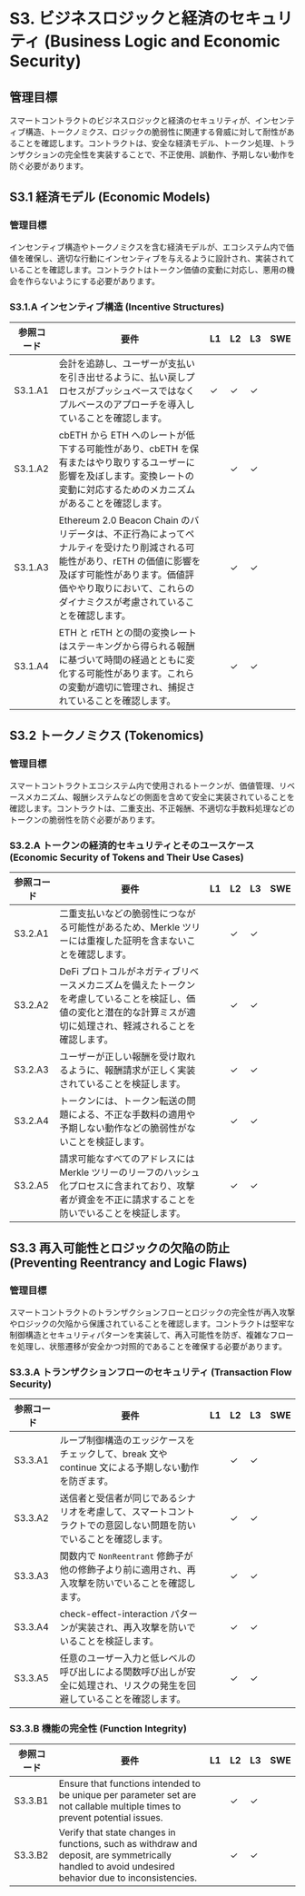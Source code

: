 # S3. ビジネスロジックと経済のセキュリティ (Business Logic and Economic Security)

## 管理目標
スマートコントラクトのビジネスロジックと経済のセキュリティが、インセンティブ構造、トークノミクス、ロジックの脆弱性に関連する脅威に対して耐性があることを確認します。コントラクトは、安全な経済モデル、トークン処理、トランザクションの完全性を実装することで、不正使用、誤動作、予期しない動作を防ぐ必要があります。


## S3.1 経済モデル (Economic Models)

### 管理目標
インセンティブ構造やトークノミクスを含む経済モデルが、エコシステム内で価値を確保し、適切な行動にインセンティブを与えるように設計され、実装されていることを確認します。コントラクトはトークン価値の変動に対応し、悪用の機会を作らないようにする必要があります。

### S3.1.A インセンティブ構造 (Incentive Structures)

| 参照コード   | 要件                                                                        | L1 | L2 | L3 | SWE |
| ------------ | --------------------------------------------------------------------------- | -- | -- | -- | --- |
| S3.1.A1      | 会計を追跡し、ユーザーが支払いを引き出せるように、払い戻しプロセスがプッシュベースではなくプルベースのアプローチを導入していることを確認します。 | ✓  | ✓  | ✓  |     |
| S3.1.A2      | cbETH から ETH へのレートが低下する可能性があり、cbETH を保有またはやり取りするユーザーに影響を及ぼします。変換レートの変動に対応するためのメカニズムがあることを確認します。 |    | ✓  | ✓  |     |
| S3.1.A3      | Ethereum 2.0 Beacon Chain のバリデータは、不正行為によってペナルティを受けたり削減される可能性があり、rETH の価値に影響を及ぼす可能性があります。価値評価ややり取りにおいて、これらのダイナミクスが考慮されていることを確認します。 |    | ✓  | ✓  |     |
| S3.1.A4      | ETH と rETH との間の変換レートはステーキングから得られる報酬に基づいて時間の経過とともに変化する可能性があります。これらの変動が適切に管理され、捕捉されていることを確認します。 |    | ✓  | ✓  |     |


## S3.2 トークノミクス (Tokenomics)

### 管理目標
スマートコントラクトエコシステム内で使用されるトークンが、価値管理、リベースメカニズム、報酬システムなどの側面を含めて安全に実装されていることを確認します。コントラクトは、二重支出、不正報酬、不適切な手数料処理などのトークンの脆弱性を防ぐ必要があります。

### S3.2.A トークンの経済的セキュリティとそのユースケース (Economic Security of Tokens and Their Use Cases)

| 参照コード   | 要件                                                                        | L1 | L2 | L3 | SWE |
| ------------ | --------------------------------------------------------------------------- | -- | -- | -- | --- |
| S3.2.A1      | 二重支払いなどの脆弱性につながる可能性があるため、Merkle ツリーには重複した証明を含まないことを確認します。 |    | ✓  | ✓  |     |
| S3.2.A2      | DeFi プロトコルがネガティブリベースメカニズムを備えたトークンを考慮していることを検証し、価値の変化と潜在的な計算ミスが適切に処理され、軽減されることを確認します。 |    | ✓  | ✓  |     |
| S3.2.A3      | ユーザーが正しい報酬を受け取れるように、報酬請求が正しく実装されていることを検証します。 |    | ✓  | ✓  |     |
| S3.2.A4      | トークンには、トークン転送の問題による、不正な手数料の適用や予期しない動作などの脆弱性がないことを検証します。 |    | ✓  | ✓  |     |
| S3.2.A5      | 請求可能なすべてのアドレスには Merkle ツリーのリーフのハッシュ化プロセスに含まれており、攻撃者が資金を不正に請求することを防いでいることを検証します。 |    | ✓  | ✓  |     |


## S3.3 再入可能性とロジックの欠陥の防止 (Preventing Reentrancy and Logic Flaws)

### 管理目標
スマートコントラクトのトランザクションフローとロジックの完全性が再入攻撃やロジックの欠陥から保護されていることを確認します。コントラクトは堅牢な制御構造とセキュリティパターンを実装して、再入可能性を防ぎ、複雑なフローを処理し、状態遷移が安全かつ対照的であることを確保する必要があります。

### S3.3.A トランザクションフローのセキュリティ (Transaction Flow Security)

| 参照コード   | 要件                                                                        | L1 | L2 | L3 | SWE |
| ------------ | --------------------------------------------------------------------------- | -- | -- | -- | --- |
| S3.3.A1      | ループ制御構造のエッジケースをチェックして、break 文や continue 文による予期しない動作を防ぎます。 |    | ✓  | ✓  |     |
| S3.3.A2      | 送信者と受信者が同じであるシナリオを考慮して、スマートコントラクトでの意図しない問題を防いでいることを確認します。 |    | ✓  | ✓  |     |
| S3.3.A3      | 関数内で `NonReentrant` 修飾子が他の修飾子より前に適用され、再入攻撃を防いでいることを確認します。 |    | ✓  | ✓  |     |
| S3.3.A4      | check-effect-interaction パターンが実装され、再入攻撃を防いでいることを検証します。 |    | ✓  | ✓  |     |
| S3.3.A5      | 任意のユーザー入力と低レベルの呼び出しによる関数呼び出しが安全に処理され、リスクの発生を回避していることを確認します。 |    | ✓  | ✓  |     |

### S3.3.B 機能の完全性 (Function Integrity)

| 参照コード   | 要件                                                                        | L1 | L2 | L3 | SWE |
| ------------ | --------------------------------------------------------------------------- | -- | -- | -- | --- |
| S3.3.B1      | Ensure that functions intended to be unique per parameter set are not callable multiple times to prevent potential issues. |    | ✓  | ✓  |     |
| S3.3.B2      | Verify that state changes in functions, such as withdraw and deposit, are symmetrically handled to avoid undesired behavior due to inconsistencies. |    | ✓  | ✓  |     |
